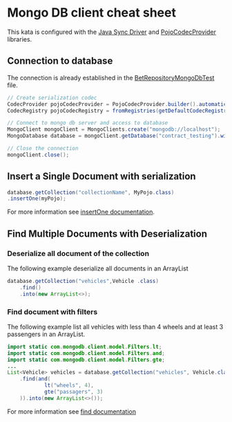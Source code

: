 Mongo DB client cheat sheet
====

This kata is configured with the [Java Sync Driver](https://www.mongodb.com/docs/drivers/java/sync/upcoming/) and 
[PojoCodecProvider](https://www.mongodb.com/docs/drivers/java/sync/current/fundamentals/data-formats/pojo-customization/)
libraries. 

## Connection to database

The connection is already established in the [BetRepositoryMongoDbTest](./src/test/java/snail/race/kata/adapters/BetRepositoryMongoDbTest.java) file.
```java
// Create serialization codec
CodecProvider pojoCodecProvider = PojoCodecProvider.builder().automatic(true).build();
CodecRegistry pojoCodecRegistry = fromRegistries(getDefaultCodecRegistry(), fromProviders(pojoCodecProvider));

// Connect to mongo db server and access to database
MongoClient mongoClient = MongoClients.create("mongodb://localhost");
MongoDatabase database = mongoClient.getDatabase("contract_testing").withCodecRegistry(pojoCodecRegistry);

// Close the connection 
mongoClient.close();
```

## Insert a Single Document with serialization

``` java
database.getCollection("collectionName", MyPojo.class)
.insertOne(myPojo);
```
For more information see [insertOne documentation](https://www.mongodb.com/docs/drivers/java/sync/upcoming/usage-examples/insertOne/).

## Find Multiple Documents with Deserialization

### Deserialize all document of the collection
The following example deserialize all documents in an ArrayList

```java
database.getCollection("vehicles",Vehicle .class)
    .find()
    .into(new ArrayList<>);
```


### Find document with filters
The following example list all vehicles with less than 4 wheels and at least 3 passengers in an ArrayList. 

```java
import static com.mongodb.client.model.Filters.lt;
import static com.mongodb.client.model.Filters.and;
import static com.mongodb.client.model.Filters.gte;
...
List<Vehicle> vehicles = database.getCollection("vehicles", Vehicle.class)
    .find(and(
            lt("wheels", 4),
            gte("passagers", 3)
    )).into(new ArrayList<>());
```

For more information see [find documentation](https://www.mongodb.com/docs/drivers/java/sync/upcoming/usage-examples/find/) 
